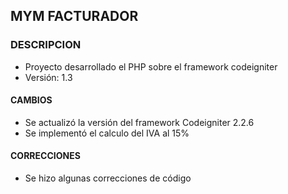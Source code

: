 <h2>MYM FACTURADOR</h2>

<h3>DESCRIPCION</h3>
<ul>
    <li>Proyecto desarrollado el PHP sobre el framework codeigniter</li>
    <li>Versión:  1.3</li>
</ul>

<h4>CAMBIOS</h4>
<ul>
    <li>Se actualizó la versión del framework Codeigniter 2.2.6</li>
    <li>Se implementó el calculo del IVA al 15%</li>
</ul>

<h4>CORRECCIONES</h4>
<ul>
    <li>Se hizo algunas correcciones de código</li>
</ul>

